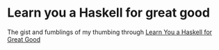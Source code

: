 # Learn you a Haskell for great good

The gist and fumblings of my thumbing through [Learn You a Haskell for Great Good](http://learnyouahaskell.com/)